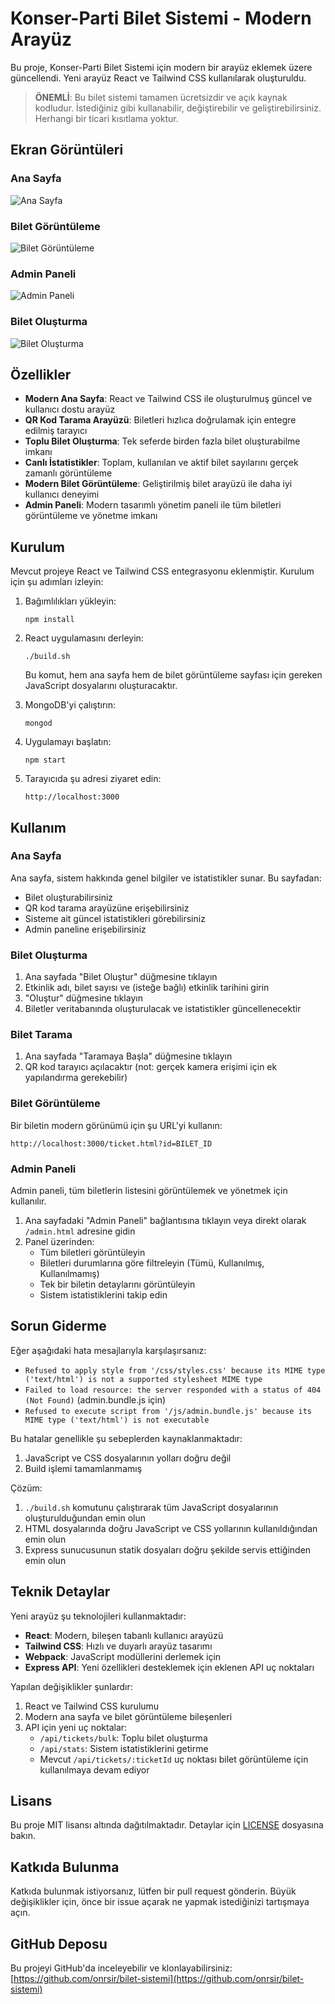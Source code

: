 # Konser-Parti Bilet Sistemi - Modern Arayüz

Bu proje, Konser-Parti Bilet Sistemi için modern bir arayüz eklemek üzere güncellendi. Yeni arayüz React ve Tailwind CSS kullanılarak oluşturuldu.

> **ÖNEMLİ**: Bu bilet sistemi tamamen ücretsizdir ve açık kaynak kodludur. İstediğiniz gibi kullanabilir, değiştirebilir ve geliştirebilirsiniz. Herhangi bir ticari kısıtlama yoktur.

## Ekran Görüntüleri

### Ana Sayfa
![Ana Sayfa](screenshots/anasayfa.png)

### Bilet Görüntüleme
![Bilet Görüntüleme](screenshots/bilet.png)

### Admin Paneli
![Admin Paneli](screenshots/admin.png)

### Bilet Oluşturma
![Bilet Oluşturma](screenshots/bilet-olusturma.png)

## Özellikler

- **Modern Ana Sayfa**: React ve Tailwind CSS ile oluşturulmuş güncel ve kullanıcı dostu arayüz
- **QR Kod Tarama Arayüzü**: Biletleri hızlıca doğrulamak için entegre edilmiş tarayıcı
- **Toplu Bilet Oluşturma**: Tek seferde birden fazla bilet oluşturabilme imkanı
- **Canlı İstatistikler**: Toplam, kullanılan ve aktif bilet sayılarını gerçek zamanlı görüntüleme
- **Modern Bilet Görüntüleme**: Geliştirilmiş bilet arayüzü ile daha iyi kullanıcı deneyimi
- **Admin Paneli**: Modern tasarımlı yönetim paneli ile tüm biletleri görüntüleme ve yönetme imkanı

## Kurulum

Mevcut projeye React ve Tailwind CSS entegrasyonu eklenmiştir. Kurulum için şu adımları izleyin:

1. Bağımlılıkları yükleyin:
   ```
   npm install
   ```

2. React uygulamasını derleyin:
   ```
   ./build.sh
   ```
   Bu komut, hem ana sayfa hem de bilet görüntüleme sayfası için gereken JavaScript dosyalarını oluşturacaktır.

3. MongoDB'yi çalıştırın:
   ```
   mongod
   ```

4. Uygulamayı başlatın:
   ```
   npm start
   ```

5. Tarayıcıda şu adresi ziyaret edin:
   ```
   http://localhost:3000
   ```

## Kullanım

### Ana Sayfa

Ana sayfa, sistem hakkında genel bilgiler ve istatistikler sunar. Bu sayfadan:

- Bilet oluşturabilirsiniz
- QR kod tarama arayüzüne erişebilirsiniz
- Sisteme ait güncel istatistikleri görebilirsiniz
- Admin paneline erişebilirsiniz

### Bilet Oluşturma

1. Ana sayfada "Bilet Oluştur" düğmesine tıklayın
2. Etkinlik adı, bilet sayısı ve (isteğe bağlı) etkinlik tarihini girin
3. "Oluştur" düğmesine tıklayın
4. Biletler veritabanında oluşturulacak ve istatistikler güncellenecektir

### Bilet Tarama

1. Ana sayfada "Taramaya Başla" düğmesine tıklayın
2. QR kod tarayıcı açılacaktır (not: gerçek kamera erişimi için ek yapılandırma gerekebilir)

### Bilet Görüntüleme

Bir biletin modern görünümü için şu URL'yi kullanın:
```
http://localhost:3000/ticket.html?id=BILET_ID
```

### Admin Paneli

Admin paneli, tüm biletlerin listesini görüntülemek ve yönetmek için kullanılır.

1. Ana sayfadaki "Admin Paneli" bağlantısına tıklayın veya direkt olarak `/admin.html` adresine gidin
2. Panel üzerinden:
   - Tüm biletleri görüntüleyin
   - Biletleri durumlarına göre filtreleyin (Tümü, Kullanılmış, Kullanılmamış)
   - Tek bir biletin detaylarını görüntüleyin
   - Sistem istatistiklerini takip edin

## Sorun Giderme

Eğer aşağıdaki hata mesajlarıyla karşılaşırsanız:

- `Refused to apply style from '/css/styles.css' because its MIME type ('text/html') is not a supported stylesheet MIME type`
- `Failed to load resource: the server responded with a status of 404 (Not Found)` (admin.bundle.js için)
- `Refused to execute script from '/js/admin.bundle.js' because its MIME type ('text/html') is not executable`

Bu hatalar genellikle şu sebeplerden kaynaklanmaktadır:
1. JavaScript ve CSS dosyalarının yolları doğru değil
2. Build işlemi tamamlanmamış

Çözüm:
1. `./build.sh` komutunu çalıştırarak tüm JavaScript dosyalarının oluşturulduğundan emin olun
2. HTML dosyalarında doğru JavaScript ve CSS yollarının kullanıldığından emin olun
3. Express sunucusunun statik dosyaları doğru şekilde servis ettiğinden emin olun

## Teknik Detaylar

Yeni arayüz şu teknolojileri kullanmaktadır:
- **React**: Modern, bileşen tabanlı kullanıcı arayüzü
- **Tailwind CSS**: Hızlı ve duyarlı arayüz tasarımı
- **Webpack**: JavaScript modüllerini derlemek için
- **Express API**: Yeni özellikleri desteklemek için eklenen API uç noktaları

Yapılan değişiklikler şunlardır:
1. React ve Tailwind CSS kurulumu
2. Modern ana sayfa ve bilet görüntüleme bileşenleri
3. API için yeni uç noktalar:
   - `/api/tickets/bulk`: Toplu bilet oluşturma
   - `/api/stats`: Sistem istatistiklerini getirme
   - Mevcut `/api/tickets/:ticketId` uç noktası bilet görüntüleme için kullanılmaya devam ediyor 

## Lisans

Bu proje MIT lisansı altında dağıtılmaktadır. Detaylar için [LICENSE](LICENSE) dosyasına bakın.

## Katkıda Bulunma

Katkıda bulunmak istiyorsanız, lütfen bir pull request gönderin. Büyük değişiklikler için, önce bir issue açarak ne yapmak istediğinizi tartışmaya açın.

## GitHub Deposu

Bu projeyi GitHub'da inceleyebilir ve klonlayabilirsiniz:
[https://github.com/onrsir/bilet-sistemi](https://github.com/onrsir/bilet-sistemi) 